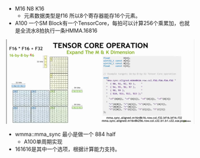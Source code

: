 

- M16 N8 K16   
  - 元素数据类型是f16 所以8个寄存器能存16个元素。
- A100 一个SM Block有一个TensorCore，每拍可以计算256个乘累加，也就是全流水8拍执行一条HMMA.16816


![](../../assets/16816.png)


- wmma::mma_sync 最小是做一个 884 half
  - A100单周期实现
- 161616是其中一个选项，根据计算能力支持。